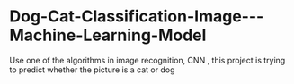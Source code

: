 # Dog-Cat-Classification-Image---Machine-Learning-Model
Use one of the algorithms in image recognition, CNN , this project is trying to predict whether the picture is a cat or dog
